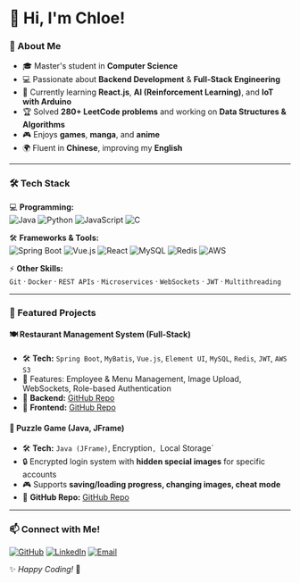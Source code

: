 # 👋 Hi, I'm Chloe! 

### 🚀 About Me 
- 🎓 Master's student in **Computer Science**
- 💻 Passionate about **Backend Development** & **Full-Stack Engineering**
- 🌱 Currently learning **React.js**, **AI (Reinforcement Learning)**, and **IoT with Arduino**
- 🏆 Solved **280+ LeetCode problems** and working on **Data Structures & Algorithms**
- 🎮 Enjoys **games**, **manga**, and **anime**
- 🌍 Fluent in **Chinese**, improving my **English**
  
---

### **🛠 Tech Stack**
💻 **Programming:**  
![Java](https://img.shields.io/badge/Java-007396?style=flat&logo=java&logoColor=white) 
![Python](https://img.shields.io/badge/Python-3776AB?style=flat&logo=python&logoColor=white) 
![JavaScript](https://img.shields.io/badge/JavaScript-F7DF1E?style=flat&logo=javascript&logoColor=black) 
![C](https://img.shields.io/badge/C-00599C?style=flat&logo=c&logoColor=white)  

🛠 **Frameworks & Tools:**  
![Spring Boot](https://img.shields.io/badge/Spring%20Boot-6DB33F?style=flat&logo=spring-boot&logoColor=white)
![Vue.js](https://img.shields.io/badge/Vue.js-4FC08D?style=flat&logo=vue.js&logoColor=white)
![React](https://img.shields.io/badge/React-61DAFB?style=flat&logo=react&logoColor=black)
![MySQL](https://img.shields.io/badge/MySQL-4479A1?style=flat&logo=mysql&logoColor=white)
![Redis](https://img.shields.io/badge/Redis-DC382D?style=flat&logo=redis&logoColor=white)
![AWS](https://img.shields.io/badge/AWS-232F3E?style=flat&logo=amazon-aws&logoColor=white)

⚡ **Other Skills:**  
`Git` · `Docker` · `REST APIs` · `Microservices` · `WebSockets` · `JWT` · `Multithreading`

---

### **📌 Featured Projects**
#### **🍽️ Restaurant Management System (Full-Stack)**
- 🛠 **Tech:** `Spring Boot`, `MyBatis`, `Vue.js`, `Element UI`, `MySQL`, `Redis`, `JWT`, `AWS S3`
- 🚀 Features: Employee & Menu Management, Image Upload, WebSockets, Role-based Authentication
- 🔗 **Backend:** [GitHub Repo](https://github.com/chloexj/chloe-restaurant-backend)
- 🔗 **Frontend:** [GitHub Repo](https://github.com/chloexj/chloe-restaurant-admin-frontend)

#### **🧩 Puzzle Game (Java, JFrame)**
- 🛠 **Tech:** `Java (JFrame)`,  Encryption`, `Local Storage`
- 🔒 Encrypted login system with **hidden special images** for specific accounts
- 🎮 Supports **saving/loading progress, changing images, cheat mode**
- 🔗 **GitHub Repo:** [GitHub Repo](https://github.com/chloexj/puzzle-game-JFrame)

---

### **📫 Connect with Me!**
[![GitHub](https://img.shields.io/badge/GitHub-%23181717.svg?style=flat&logo=github&logoColor=white)](https://github.com/chloexj)
[![LinkedIn](https://img.shields.io/badge/LinkedIn-%230A66C2.svg?style=flat&logo=linkedin&logoColor=white)]([linkedin.com/in/xianjing-zhang-8445bb142](https://www.linkedin.com/in/xianjing-zhang-8445bb142))
[![Email](https://img.shields.io/badge/Email-%23D14836.svg?style=flat&logo=gmail&logoColor=white)](chloe.xj.zhang@outlook.com)

✨ *Happy Coding!* 🚀